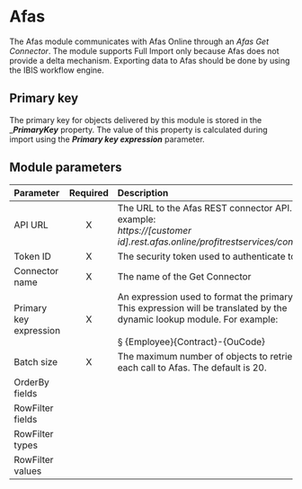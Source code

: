# Afas

The Afas module communicates with Afas Online through an *Afas Get
Connector*. The module supports Full Import only because Afas does not
provide a delta mechanism. Exporting data to Afas should be done by
using the IBIS workflow engine.

## Primary key

The primary key for objects delivered by this module is stored in the
\_***PrimaryKey*** property. The value of this property is calculated
during import using the ***Primary key expression*** parameter.

## Module parameters

|        Parameter       | Required |                                                                             Description                                                                             |
|:----------------------|:--------:|:-------------------------------------------------------------------------------------------------------------------------------------------------------------------|
|         API URL        |     X    |                 The URL to the Afas REST connector API. For example:<br>   _https://[customer id].rest.afas.online/profitrestservices/connectors_                 |
|        Token ID        |     X    |                                                           The security token used to authenticate to Afas                                                           |
|     Connector name     |     X    |                                                                    The name of the Get Connector                                                                    |
| Primary key expression |     X    | An expression used to format the primary key. This expression will be translated by the dynamic lookup module. For example:   <br><br>     §   {Employee}{Contract}-{OuCode} |
|       Batch size       |     X    |                                          The maximum number of objects to retrieve in each call to Afas. The default is 20.                                         |
|     OrderBy fields     |          |                                                                                                                                                                     |
|    RowFilter fields    |          |                                                                                                                                                                     |
|     RowFilter types    |          |                                                                                                                                                                     |
|    RowFilter values    |          |                                                                                                                                                                     |

 
